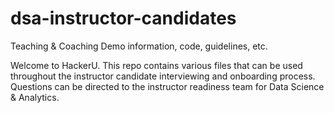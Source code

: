 # dsa-instructor-candidates
Teaching &amp; Coaching Demo information, code, guidelines, etc.

Welcome to HackerU. This repo contains various files that can be used throughout the instructor candidate interviewing and onboarding process. Questions can be directed to the instructor readiness team for Data Science & Analytics.

